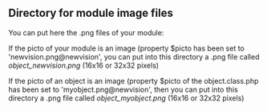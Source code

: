 
Directory for module image files
--------------------------------

You can put here the .png files of your module:


If the picto of your module is an image (property $picto has been set to 'newvision.png@newvision', you can put into this
directory a .png file called *object_newvision.png* (16x16 or 32x32 pixels)


If the picto of an object is an image (property $picto of the object.class.php has been set to 'myobject.png@newvision', then you can put into this
directory a .png file called *object_myobject.png* (16x16 or 32x32 pixels)

